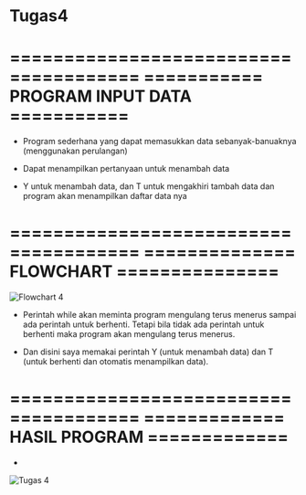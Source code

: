 # Tugas4

======================================
=========== PROGRAM INPUT DATA ===========
=======================================

- Program sederhana yang dapat memasukkan data sebanyak-banuaknya (menggunakan perulangan)

- Dapat menampilkan pertanyaan untuk menambah data 

- Y untuk menambah data, dan T untuk mengakhiri tambah data dan program akan menampilkan daftar data nya

======================================
============== FLOWCHART ===============
======================================
![Flowchart 4](https://user-images.githubusercontent.com/56438848/70339969-6eaf0380-1882-11ea-9720-95c4fa37f009.PNG)
- Perintah while akan meminta program mengulang terus menerus sampai ada perintah untuk berhenti. Tetapi bila tidak ada perintah untuk berhenti maka program akan mengulang terus menerus.

- Dan disini saya memakai perintah Y (untuk menambah data) dan T (untuk berhenti dan otomatis menampilkan data).

======================================
============= HASIL PROGRAM =============
======================================

- 
![Tugas 4](https://user-images.githubusercontent.com/56438848/69910272-0358d200-143b-11ea-8799-9e319e936e96.PNG)
